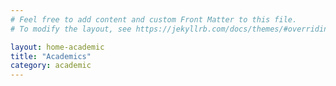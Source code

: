 ```yaml
---
# Feel free to add content and custom Front Matter to this file.
# To modify the layout, see https://jekyllrb.com/docs/themes/#overriding-theme-defaults

layout: home-academic
title: "Academics"
category: academic
---
```

